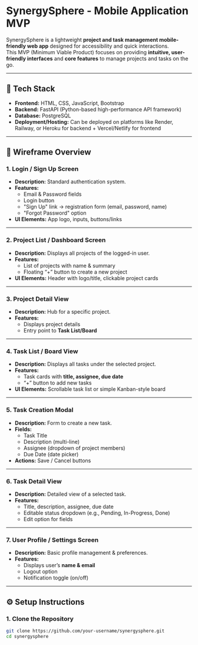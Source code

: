 # SynergySphere - Mobile Application MVP

SynergySphere is a lightweight **project and task management mobile-friendly web app** designed for accessibility and quick interactions.  
This MVP (Minimum Viable Product) focuses on providing **intuitive, user-friendly interfaces** and **core features** to manage projects and tasks on the go.

---

## 🚀 Tech Stack

- **Frontend:** HTML, CSS, JavaScript, Bootstrap  
- **Backend:** FastAPI (Python-based high-performance API framework)  
- **Database:** PostgreSQL  
- **Deployment/Hosting:** Can be deployed on platforms like Render, Railway, or Heroku for backend + Vercel/Netlify for frontend  

---

## 📱 Wireframe Overview

### 1. **Login / Sign Up Screen**
- **Description:** Standard authentication system.  
- **Features:**  
  - Email & Password fields  
  - Login button  
  - "Sign Up" link → registration form (email, password, name)  
  - "Forgot Password" option  
- **UI Elements:** App logo, inputs, buttons/links  

---

### 2. **Project List / Dashboard Screen**
- **Description:** Displays all projects of the logged-in user.  
- **Features:**  
  - List of projects with name & summary  
  - Floating “+” button to create a new project  
- **UI Elements:** Header with logo/title, clickable project cards  

---

### 3. **Project Detail View**
- **Description:** Hub for a specific project.  
- **Features:**  
  - Displays project details  
  - Entry point to **Task List/Board**  

---

### 4. **Task List / Board View**
- **Description:** Displays all tasks under the selected project.  
- **Features:**  
  - Task cards with **title, assignee, due date**  
  - “+” button to add new tasks  
- **UI Elements:** Scrollable task list or simple Kanban-style board  

---

### 5. **Task Creation Modal**
- **Description:** Form to create a new task.  
- **Fields:**  
  - Task Title  
  - Description (multi-line)  
  - Assignee (dropdown of project members)  
  - Due Date (date picker)  
- **Actions:** Save / Cancel buttons  

---

### 6. **Task Detail View**
- **Description:** Detailed view of a selected task.  
- **Features:**  
  - Title, description, assignee, due date  
  - Editable status dropdown (e.g., Pending, In-Progress, Done)  
  - Edit option for fields  

---

### 7. **User Profile / Settings Screen**
- **Description:** Basic profile management & preferences.  
- **Features:**  
  - Displays user’s **name & email**  
  - Logout option  
  - Notification toggle (on/off)  

---

## ⚙️ Setup Instructions

### 1. Clone the Repository
```bash
git clone https://github.com/your-username/synergysphere.git
cd synergysphere
